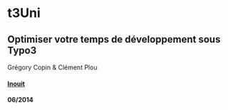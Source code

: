 # t3Uni
## <span class="orange">Optimiser votre temps de développement sous Typo3</span>

Grégory Copin & Clément Plou

#### [Inouit](http://inouit.com)
#### <span class="small">06/2014</span>

